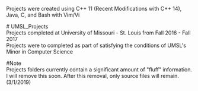 Projects were created using C++ 11 (Recent Modifications with C++ 14), Java, C, and Bash with Vim/Vi

\# UMSL_Projects\
Projects completed at University of Missouri - St. Louis from Fall 2016 - Fall 2017\
Projects were to completed as part of satisfying the conditions of UMSL's Minor in Computer Science

#Note\
Projects folders currently contain a significant amount of "fluff" information. I will remove this soon. After this removal, only source files will remain. (3/1/2019)
